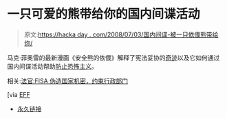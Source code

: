 # 一只可爱的熊带给你的国内间谍活动

> 原文:[https://hacka day . com/2008/07/03/国内间谍-被一只依偎熊带给你/](https://hackaday.com/2008/07/03/domestic-spying-brought-to-you-by-a-snuggly-bear/)

马克·菲奥雷的最新漫画《安全熊的依偎》解释了宪法妥协的[奇迹](http://www.markfiore.com/constitutional_compromise_0)以及它如何通过国内间谍活动帮助[防止恐怖主义](http://www.markfiore.com/spies_who_love_you_0)。

相关:[法官:FISA 伪造国家机密，约束行政部门](http://arstechnica.com/news.ars/post/20080703-judge-fisa-trumps-state-secrets-binds-executive-branch.html)

[via [EFF](http://www.eff.org/deeplinks/2008/07/mark-fiore-cartoon-compromise)

*   [永久链接](http://www.markfiore.com/constitutional_compromise_0)
